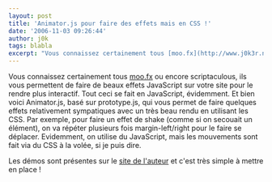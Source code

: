 ```yaml
---
layout: post
title: 'Animator.js pour faire des effets mais en CSS !'
date: '2006-11-03 09:26:44'
author: j0k
tags: blabla
excerpt: "Vous connaissez certainement tous [moo.fx](http://www.j0k3r.net/news-mootols-script-aculo-us-version-plus-leger-1501.html) ou encore scriptaculous, ils vous permettent de faire de beaux effets JavaScript sur votre site pour le rendre plus interactif. Tout ceci se fait en JavaScript, évidemment.     \nEt bien voici Animator.js, basé sur prototype.js, qui      …"
---
```


Vous connaissez certainement tous [moo.fx](http://www.j0k3r.net/news-mootols-script-aculo-us-version-plus-leger-1501.html) ou encore scriptaculous, ils vous permettent de faire de beaux effets JavaScript sur votre site pour le rendre plus interactif. Tout ceci se fait en JavaScript, évidemment.
Et bien voici Animator.js, basé sur prototype.js, qui vous permet de faire quelques effets relativement sympatiques avec un très beau rendu en utilisant les CSS.   Par exemple, pour faire un effet de shake (comme si on secouait un élément), on va répéter plusieurs fois margin-left/right pour le faire se déplacer. Evidemment, on utilise du JavaScript, mais les mouvements sont fait via du CSS à la volée, si je puis dire.

Les démos sont présentes sur le [site de l'auteur](http://berniecode.com/writing/animator.html) et c'est très simple à mettre en place !
